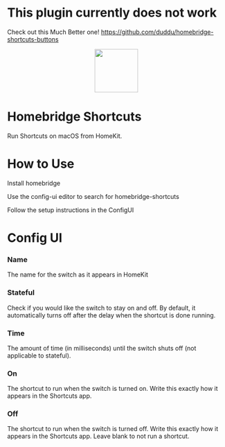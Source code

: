 # This plugin currently does not work

Check out this Much Better one!
https://github.com/duddu/homebridge-shortcuts-buttons

<p align="center">

  
<img src="/images/header.png" height="100">

</p>

# Homebridge Shortcuts
 
Run Shortcuts on macOS from HomeKit.

# How to Use

Install homebridge

Use the config-ui editor to search for homebridge-shortcuts

Follow the setup instructions in the ConfigUI

# Config UI

### Name

The name for the switch as it appears in HomeKit

### Stateful

Check if you would like the switch to stay on and off. By default, it automatically turns off after the delay when the shortcut is done running. 

### Time

The amount of time (in milliseconds) until the switch shuts off (not applicable to stateful).

### On

The shortcut to run when the switch is turned on. Write this exactly how it appears in the Shortcuts app.

### Off

The shortcut to run when the switch is turned off. Write this exactly how it appears in the Shortcuts app. Leave blank to not run a shortcut.


 
 
